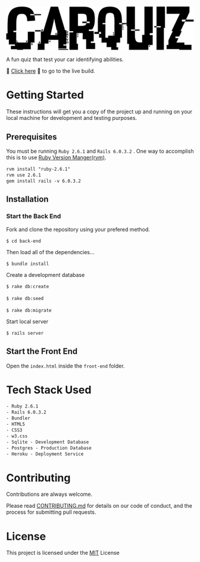 ![Car Quiz Logo](./front-end/logo/isolated-monochrome-black.svg)

A fun quiz that test your car identifying abilities.  

🚗 [Click here](https://carquiz.netlify.app) 🚗 to go to the live build.

# Getting Started 

These instructions will get you a copy of the project up and running on your local machine for development and testing purposes.

## Prerequisites

You must be running `Ruby 2.6.1` and `Rails 6.0.3.2` . One way to accomplish this is to use [Ruby Version Manger(rvm)](https://rvm.io/rvm/install).

    rvm install "ruby-2.6.1"
    rvm use 2.6.1
    gem install rails -v 6.0.3.2


## Installation 

### Start the Back End 

Fork and clone the repository using your prefered method. 

    $ cd back-end 

Then load all of the dependencies...

    $ bundle install 

Create a development database 

    $ rake db:create 

    $ rake db:seed 

    $ rake db:migrate 

Start local server 

    $ rails server

## Start the Front End 

Open the `index.html` inside the `front-end` folder. 

# Tech Stack Used 

    - Ruby 2.6.1 
    - Rails 6.0.3.2
    - Bundler 
    - HTML5
    - CSS3
    - w3.css
    - Sqlite - Development Database
    - Postgres - Production Database 
    - Heroku - Deployment Service 

# Contributing

Contributions are always welcome.

Please read [CONTRIBUTING.md](https://gist.github.com/PurpleBooth/b24679402957c63ec426) for details on our code of conduct, and the process for submitting pull requests.

# License

This project is licensed under the [MIT](https://opensource.org/licenses/MIT) License

